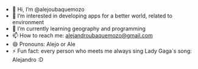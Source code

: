 - 👋 Hi, I’m @alejoubaquemozo
- 👀 I’m interested in developing apps for a better world, related to environment
- 🌱 I’m currently learning geography and programming
- 📫 How to reach me: alejandroubaquemozo@gmail.com
- 😄 Pronouns: Alejo or Ale
- ⚡ Fun fact: every person who meets me always sing Lady Gaga´s song: Alejandro :D

<!---
alejoubaquemozo/alejoubaquemozo is a ✨ special ✨ repository because its `README.md` (this file) appears on your GitHub profile.
You can click the Preview link to take a look at your changes.
--->
